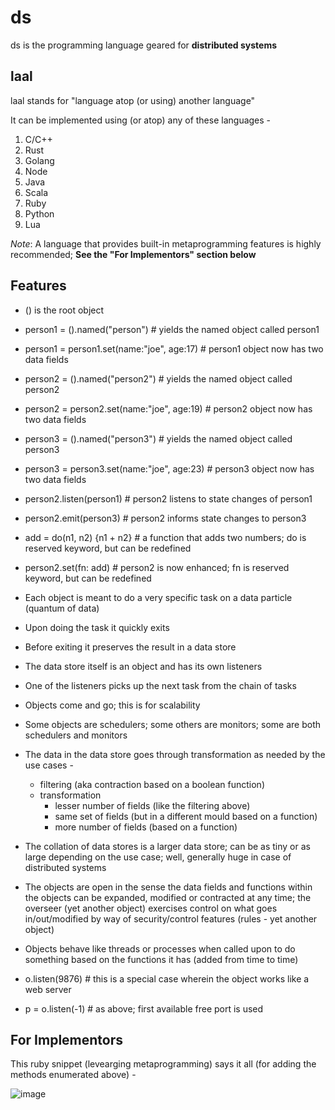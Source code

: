 # ds
ds is the programming language geared for __distributed systems__

## laal
laal stands for "language atop (or using) another language"

It can be implemented using (or atop) any of these languages -
1. C/C++
2. Rust
3. Golang
4. Node
5. Java
6. Scala
7. Ruby
8. Python
9. Lua

*Note*: A language that provides built-in metaprogramming features is highly recommended; __See the "For Implementors" section below__

## Features
- () is the root object
- person1 = ().named("person") # yields the named object called person1
- person1 = person1.set(name:"joe", age:17) # person1 object now has two data fields
- person2 = ().named("person2") # yields the named object called person2
- person2 = person2.set(name:"joe", age:19) # person2 object now has two data fields
- person3 = ().named("person3") # yields the named object called person3
- person3 = person3.set(name:"joe", age:23) # person3 object now has two data fields
- person2.listen(person1) # person2 listens to state changes of person1
- person2.emit(person3) # person2 informs state changes to person3
- add = do(n1, n2) {n1 + n2} # a function that adds two numbers; do is reserved keyword, but can be redefined  
- person2.set(fn: add) # person2 is now enhanced; fn is reserved keyword, but can be redefined

- Each object is meant to do a very specific task on a data particle (quantum of data)
- Upon doing the task it quickly exits
- Before exiting it preserves the result in a data store
- The data store itself is an object and has its own listeners
- One of the listeners picks up the next task from the chain of tasks
- Objects come and go; this is for scalability
- Some objects are schedulers; some others are monitors; some are both schedulers and monitors
- The data in the data store goes through transformation as needed by the use cases -
  - filtering (aka contraction based on a boolean function)
  - transformation
    - lesser number of fields (like the filtering above)
    - same set of fields (but in a different mould based on a function)
    - more number of fields (based on a function)

- The collation of data stores is a larger data store; can be as tiny or as large depending on the use case; well, generally huge in case of distributed systems

- The objects are open in the sense the data fields and functions within the objects can be expanded, modified or contracted at any time; the overseer (yet another object) exercises control on what goes in/out/modified by way of security/control features (rules - yet another object)
 
- Objects behave like threads or processes when called upon to do something based on the functions it has (added from time to time)

- o.listen(9876) # this is a special case wherein the object works like a web server 
- p = o.listen(-1) # as above; first available free port is used

## For Implementors

This ruby snippet (levearging metaprogramming) says it all (for adding the methods enumerated above) -

![image](https://user-images.githubusercontent.com/93483781/140597804-48614718-1075-45fa-abd7-9367e27482ce.png)
